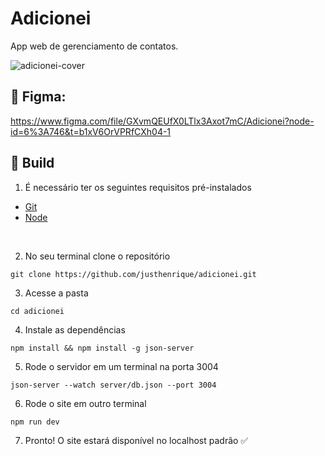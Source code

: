 # Adicionei
App web de gerenciamento de contatos. 

![adicionei-cover](https://user-images.githubusercontent.com/54003876/234316093-88e43f19-7a72-4300-b24f-924f1f299457.png)


## 🎨 Figma: 

https://www.figma.com/file/GXvmQEUfX0LTlx3Axot7mC/Adicionei?node-id=6%3A746&t=b1xV6OrVPRfCXh04-1

## 🚀 Build

1. É necessário ter os seguintes requisitos pré-instalados
- [Git](https://git-scm.com/)
- [Node](https://nodejs.org/en/)

<br />

2. No seu terminal clone o repositório 

```
git clone https://github.com/justhenrique/adicionei.git
```

3. Acesse a pasta
```
cd adicionei
```

4. Instale as dependências
```
npm install && npm install -g json-server
```

5. Rode o servidor em um terminal na porta 3004
```
json-server --watch server/db.json --port 3004
```

6. Rode o site em outro terminal
```
npm run dev
```

7. Pronto! O site estará disponível no localhost padrão ✅
